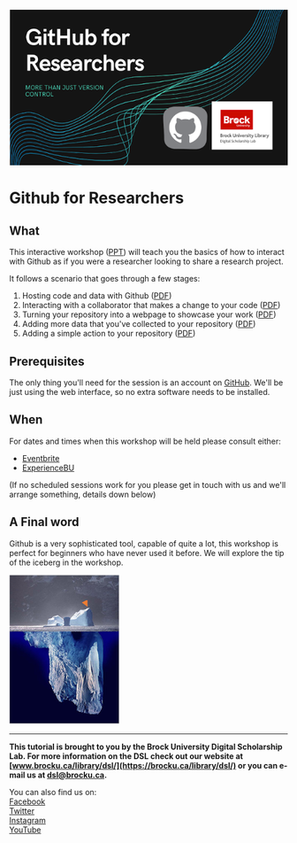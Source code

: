 
![splash image](splash.png)

# Github for Researchers



## What

This interactive workshop ([PPT](https://github.com/BrockDSL/github_for_researchers/blob/master/Overview.pptx?raw=true)) will teach you the basics of how to interact with Github as if you were a researcher looking to share a research project. 



It follows a scenario that goes through a few stages:

1. Hosting code and data with Github ([PDF](https://raw.githubusercontent.com/BrockDSL/github_for_researchers/master/p1.pdf
))
2. Interacting with a collaborator that makes a change to your code ([PDF](https://raw.githubusercontent.com/BrockDSL/github_for_researchers/master/p2.pdf
))
3. Turning your repository into a webpage to showcase your work ([PDF](https://raw.githubusercontent.com/BrockDSL/github_for_researchers/master/p3.pdf
))
4. Adding more data that you've collected to your repository ([PDF](https://raw.githubusercontent.com/BrockDSL/github_for_researchers/master/p4.pdf
))
5. Adding a simple action to your repository ([PDF](https://raw.githubusercontent.com/BrockDSL/github_for_researchers/master/p5.pdf
))

## Prerequisites
The only thing you'll need for the session is an account on [GitHub](https://github.com/join). We'll be just using the web interface, so no extra software needs to be installed.

## When
For dates and times when this workshop will be held please consult either:

- [Eventbrite](https://brockdsl.eventbrite.com)
- [ExperienceBU](https://experiencebu.brocku.ca/organization/dsl)

(If no scheduled sessions work for you please get in touch with us and we'll arrange something, details down below)



## A Final word

Github is a very sophisticated tool, capable of quite a lot, this workshop is perfect for beginners who have never used it before. We will explore the tip of the iceberg in the workshop.

![iceberg](tip_web.png)






-----

**This tutorial is brought to you by the Brock University Digital Scholarship Lab.  For more information on the DSL check out our website at [www.brocku.ca/library/dsl/](https://brocku.ca/library/dsl/) or you can e-mail us at dsl@brocku.ca.**  

You can also find us on:  
[Facebook](https://www.facebook.com/Brock-University-Digital-Scholarship-Lab-349407235866792/)  
[Twitter](https://twitter.com/brock_dsl)  
[Instagram](https://www.instagram.com/brock_dsl/?hl=en)  
[YouTube](https://www.youtube.com/channel/UC2eEqPkDo-1N3qilxv-N_1g/featured?view_as=subscriber)